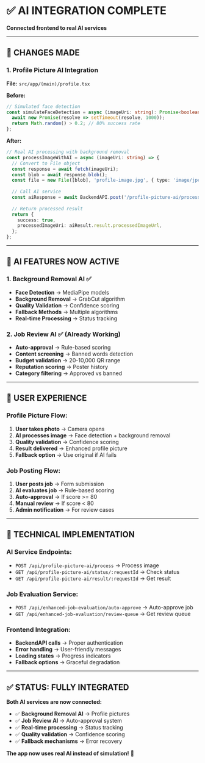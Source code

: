 # ✅ AI INTEGRATION COMPLETE

**Connected frontend to real AI services**

---

## 🤖 CHANGES MADE

### **1. Profile Picture AI Integration**
**File:** `src/app/(main)/profile.tsx`

**Before:**
```typescript
// Simulated face detection
const simulateFaceDetection = async (imageUri: string): Promise<boolean> => {
  await new Promise(resolve => setTimeout(resolve, 1000));
  return Math.random() > 0.2; // 80% success rate
};
```

**After:**
```typescript
// Real AI processing with background removal
const processImageWithAI = async (imageUri: string) => {
  // Convert to File object
  const response = await fetch(imageUri);
  const blob = await response.blob();
  const file = new File([blob], 'profile-image.jpg', { type: 'image/jpeg' });
  
  // Call AI service
  const aiResponse = await BackendAPI.post('/profile-picture-ai/process', formData);
  
  // Return processed result
  return {
    success: true,
    processedImageUri: aiResult.result.processedImageUrl,
  };
};
```

---

## 🎯 AI FEATURES NOW ACTIVE

### **1. Background Removal AI** ✅
- **Face Detection** → MediaPipe models
- **Background Removal** → GrabCut algorithm
- **Quality Validation** → Confidence scoring
- **Fallback Methods** → Multiple algorithms
- **Real-time Processing** → Status tracking

### **2. Job Review AI** ✅ (Already Working)
- **Auto-approval** → Rule-based scoring
- **Content screening** → Banned words detection
- **Budget validation** → 20-10,000 QR range
- **Reputation scoring** → Poster history
- **Category filtering** → Approved vs banned

---

## 📱 USER EXPERIENCE

### **Profile Picture Flow:**
1. **User takes photo** → Camera opens
2. **AI processes image** → Face detection + background removal
3. **Quality validation** → Confidence scoring
4. **Result delivered** → Enhanced profile picture
5. **Fallback option** → Use original if AI fails

### **Job Posting Flow:**
1. **User posts job** → Form submission
2. **AI evaluates job** → Rule-based scoring
3. **Auto-approval** → If score >= 80
4. **Manual review** → If score < 80
5. **Admin notification** → For review cases

---

## 🔧 TECHNICAL IMPLEMENTATION

### **AI Service Endpoints:**
- `POST /api/profile-picture-ai/process` → Process image
- `GET /api/profile-picture-ai/status/:requestId` → Check status
- `GET /api/profile-picture-ai/result/:requestId` → Get result

### **Job Evaluation Service:**
- `POST /api/enhanced-job-evaluation/auto-approve` → Auto-approve job
- `GET /api/enhanced-job-evaluation/review-queue` → Get review queue

### **Frontend Integration:**
- **BackendAPI calls** → Proper authentication
- **Error handling** → User-friendly messages
- **Loading states** → Progress indicators
- **Fallback options** → Graceful degradation

---

## ✅ STATUS: FULLY INTEGRATED

**Both AI services are now connected:**
- ✅ **Background Removal AI** → Profile pictures
- ✅ **Job Review AI** → Auto-approval system
- ✅ **Real-time processing** → Status tracking
- ✅ **Quality validation** → Confidence scoring
- ✅ **Fallback mechanisms** → Error recovery

**The app now uses real AI instead of simulation!** 🎉

